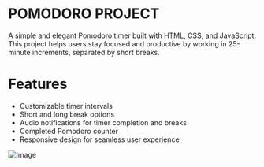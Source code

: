 # POMODORO PROJECT

A simple and elegant Pomodoro timer built with HTML, CSS, and JavaScript. This project helps users stay focused and productive by working in 25-minute increments, separated by short breaks.

# Features
- Customizable timer intervals
- Short and long break options
- Audio notifications for timer completion and breaks
- Completed Pomodoro counter
- Responsive design for seamless user experience

![Image](https://github.com/user-attachments/assets/b5c9b6d9-2773-4de9-a7e6-30226be7cbb9)


